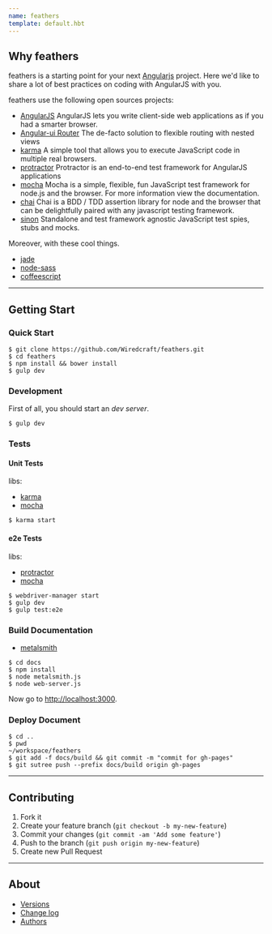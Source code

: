 ```yaml
---
name: feathers
template: default.hbt
---
```


## Why feathers

feathers is a starting point for your next [Angularjs](https://angularjs.org/)
project. Here we'd like to share a lot of best practices on coding with AngularJS
with you.

feathers use the following open sources projects:
- [AngularJS](https://github.com/angular/angular.js)
  AngularJS lets you write client-side web applications as if you had a smarter
  browser.
- [Angular-ui Router](https://github.com/angular-ui/ui-router)
  The de-facto solution to flexible routing with nested views
- [karma](https://github.com/karma-runner/karma)
  A simple tool that allows you to execute JavaScript code in multiple real
  browsers.
- [protractor](https://github.com/angular/protractor)
  Protractor is an end-to-end test framework for AngularJS applications
- [mocha](https://github.com/visionmedia/mocha)
  Mocha is a simple, flexible, fun JavaScript test framework for node.js and the
  browser. For more information view the documentation.
- [chai](https://github.com/chaijs/chai)
  Chai is a BDD / TDD assertion library for node and the browser that can be
  delightfully paired with any javascript testing framework.
- [sinon](https://github.com/cjohansen/Sinon.JS)
  Standalone and test framework agnostic JavaScript test spies, stubs and mocks.

Moreover, with these cool things.
- [jade](https://github.com/visionmedia/jade)
- [node-sass](https://github.com/sass/node-sass)
- [coffeescript](https://github.com/jashkenas/coffeescript)

---

## Getting Start

### Quick Start

```
$ git clone https://github.com/Wiredcraft/feathers.git
$ cd feathers
$ npm install && bower install
$ gulp dev
```

### Development

First of all, you should start an *dev server*.

```
$ gulp dev
```

### Tests

#### Unit Tests

libs:
- [karma](https://github.com/karma-runner/karma)
- [mocha](https://github.com/visionmedia/mocha)

```
$ karma start
```

#### e2e Tests

libs:
- [protractor](https://github.com/angular/protractor)
- [mocha](https://github.com/visionmedia/mocha)

```
$ webdriver-manager start
$ gulp dev
$ gulp test:e2e
```

### Build Documentation
- [metalsmith](https://github.com/segmentio/metalsmith)

```
$ cd docs
$ npm install
$ node metalsmith.js
$ node web-server.js
```

Now go to [http://localhost:3000](http://localhost:3000).

### Deploy Document

```
$ cd ..
$ pwd
~/workspace/feathers
$ git add -f docs/build && git commit -m "commit for gh-pages"
$ git sutree push --prefix docs/build origin gh-pages
```

---

## Contributing

1. Fork it
2. Create your feature branch (`git checkout -b my-new-feature`)
3. Commit your changes (`git commit -am 'Add some feature'`)
4. Push to the branch (`git push origin my-new-feature`)
5. Create new Pull Request

---

## About

- [Versions](https://github.com/Wiredcraft/feathers/releases)
- [Change log](https://github.com/Wiredcraft/feathers/commits/master)
- [Authors](https://github.com/Wiredcraft/feathers/graphs/contributors)

